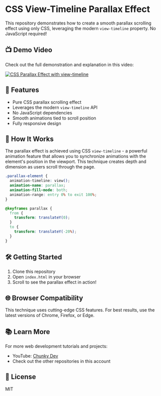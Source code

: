 # CSS View-Timeline Parallax Effect

This repository demonstrates how to create a smooth parallax scrolling effect using only CSS, leveraging the modern `view-timeline` property. No JavaScript required!

## 📺 Demo Video

Check out the full demonstration and explanation in this video:

[![CSS Parallax Effect with view-timeline](https://img.youtube.com/vi/yalrA7pIXO8/0.jpg)](https://youtu.be/yalrA7pIXO8)

## 🚀 Features

- Pure CSS parallax scrolling effect
- Leverages the modern `view-timeline` API
- No JavaScript dependencies
- Smooth animations tied to scroll position
- Fully responsive design

## 🔧 How It Works

The parallax effect is achieved using CSS `view-timeline` - a powerful animation feature that allows you to synchronize animations with the element's position in the viewport. This technique creates depth and dimension as users scroll through the page.

```css
.parallax-element {
  animation-timeline: view();
  animation-name: parallax;
  animation-fill-mode: both;
  animation-range: entry 0% to exit 100%;
}

@keyframes parallax {
  from {
    transform: translateY(0);
  }
  to {
    transform: translateY(-20%);
  }
}
```

## 🛠️ Getting Started

1. Clone this repository
2. Open `index.html` in your browser
3. Scroll to see the parallax effect in action!

## 🌐 Browser Compatibility

This technique uses cutting-edge CSS features. For best results, use the latest versions of Chrome, Firefox, or Edge.

## 📚 Learn More

For more web development tutorials and projects:
- YouTube: [Chunky Dev](https://www.youtube.com/@chunkydotdev)
- Check out the other repositories in this account

## 📝 License

MIT 
